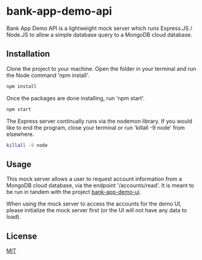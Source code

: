 # bank-app-demo-api

Bank App Demo API is a lightweight mock server which runs Express.JS / Node.JS to allow a simple database query to a MongoDB cloud database.

## Installation

Clone the project to your machine. Open the folder in your terminal and run the Node command 'npm install'. 

```bash
npm install
```

Once the packages are done installing, run 'npm start'. 

```bash
npm start
```

The Express server continually runs via the nodemon library. If you would like to end the program, close your terminal or run 'killall -9 node' from elsewhere.

```bash
killall -9 node
```

## Usage

This mock server allows a user to request account information from a MongoDB cloud database, via the endpoint '/accounts/read'. It is meant to be run in tandem with the project [bank-app-demo-ui](https://github.com/S78901/bank-app-demo-ui).

When using the mock server to access the accounts for the demo UI, please initialize the mock server first (or the UI will not have any data to load).

## License
[MIT](https://choosealicense.com/licenses/mit/)